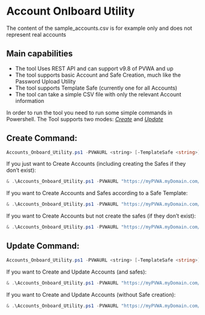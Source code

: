 # Account Onlboard Utility

The content of the sample_accounts.csv is for example only and does not represent real accounts

Main capabilities
-----------------
- The tool Uses REST API and can support v9.8 of PVWA and up
- The tool supports basic Account and Safe Creation, much like the Password Upload Utility
- The tool supports Template Safe (currently one for all Accounts)
- The tool can take a simple CSV file with only the relevant Account information

In order to run the tool you need to run some simple commands in Powershell.
The Tool supports two modes: [*Create*](#create-command) and [*Update*](#update-command)

Create Command:
---------------
```powershell
Accounts_Onboard_Utility.ps1 -PVWAURL <string> [-TemplateSafe <string>] [-CsvPath <string>] [-DisableSSLVerify] [-Create] [-NoSafeCreation] [<CommonParameters>]
```

If you just want to Create Accounts (including creating the Safes if they don’t exist):
```powershell
& .\Accounts_Onboard_Utility.ps1 -PVWAURL "https://myPVWA.myDomain.com/PasswordVault"  -CsvPath .\accounts.csv -Create
```

If you want to Create Accounts and Safes according to a Safe Template:
```powershell
& .\Accounts_Onboard_Utility.ps1 -PVWAURL "https://myPVWA.myDomain.com/PasswordVault"  -CsvPath .\accounts.csv -Create -TemplateSafe “MyTemplateSafe”
```

If you want to Create Accounts but not create the safes (if they don’t exist):
```powershell
& .\Accounts_Onboard_Utility.ps1 -PVWAURL "https://myPVWA.myDomain.com/PasswordVault"  -CsvPath .\accounts.csv -Create -NoSafeCreation
```

Update Command:
---------------
```powershell
Accounts_Onboard_Utility.ps1 -PVWAURL <string> [-TemplateSafe <string>] [-CsvPath <string>] [-DisableSSLVerify] [-Update] [-NoSafeCreation] [<CommonParameters>]
```

If you want to Create and Update Accounts (and safes):
```powershell
& .\Accounts_Onboard_Utility.ps1 -PVWAURL "https://myPVWA.myDomain.com/PasswordVault"  -CsvPath .\accounts.csv -Update
```

If you want to Create and Update Accounts (without Safe creation):
```powershell
& .\Accounts_Onboard_Utility.ps1 -PVWAURL "https://myPVWA.myDomain.com/PasswordVault" -CsvPath .\accounts.csv -Update -NoSafeCreation
```

